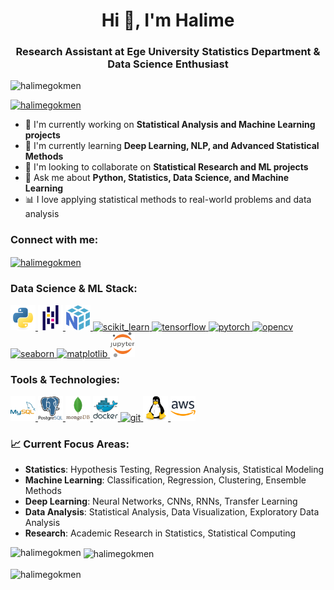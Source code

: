 <h1 align="center">Hi 👋, I'm Halime </h1>
<h3 align="center">Research Assistant at Ege University Statistics Department & Data Science Enthusiast</h3>

<p align="left"> <img src="https://komarev.com/ghpvc/?username=halimegokmen&label=Profile%20views&color=0e75b6&style=flat" alt="halimegokmen" /> </p>

<p align="left"> <a href="https://github.com/ryo-ma/github-profile-trophy"><img src="https://github-profile-trophy.vercel.app/?username=halimegokmen" alt="halimegokmen" /></a> </p>

- 🔭 I'm currently working on **Statistical Analysis and Machine Learning projects**
- 🌱 I'm currently learning **Deep Learning, NLP, and Advanced Statistical Methods**
- 👯 I'm looking to collaborate on **Statistical Research and ML projects**
- 💬 Ask me about **Python, Statistics, Data Science, and Machine Learning**
- 📊 I love applying statistical methods to real-world problems and data analysis

<h3 align="left">Connect with me:</h3>
<p align="left">
<a href="https://linkedin.com/in/halimegokmen" target="blank"><img align="center" src="https://raw.githubusercontent.com/rahuldkjain/github-profile-readme-generator/master/src/images/icons/Social/linked-in-alt.svg" alt="halimegokmen" height="30" width="40" /></a>
</p>

<h3 align="left">Data Science & ML Stack:</h3>
<p align="left"> 
<a href="https://www.python.org" target="_blank" rel="noreferrer"> <img src="https://raw.githubusercontent.com/devicons/devicon/master/icons/python/python-original.svg" alt="python" width="40" height="40"/> </a> 
<a href="https://pandas.pydata.org/" target="_blank" rel="noreferrer"> <img src="https://raw.githubusercontent.com/devicons/devicon/2ae2a900d2f041da66e950e4d48052658d850630/icons/pandas/pandas-original.svg" alt="pandas" width="40" height="40"/> </a> 
<a href="https://numpy.org/" target="_blank" rel="noreferrer"> <img src="https://raw.githubusercontent.com/devicons/devicon/master/icons/numpy/numpy-original.svg" alt="numpy" width="40" height="40"/> </a>
<a href="https://scikit-learn.org/" target="_blank" rel="noreferrer"> <img src="https://upload.wikimedia.org/wikipedia/commons/0/05/Scikit_learn_logo_small.svg" alt="scikit_learn" width="40" height="40"/> </a> 
<a href="https://www.tensorflow.org" target="_blank" rel="noreferrer"> <img src="https://www.vectorlogo.zone/logos/tensorflow/tensorflow-icon.svg" alt="tensorflow" width="40" height="40"/> </a> 
<a href="https://pytorch.org/" target="_blank" rel="noreferrer"> <img src="https://www.vectorlogo.zone/logos/pytorch/pytorch-icon.svg" alt="pytorch" width="40" height="40"/> </a> 
<a href="https://opencv.org/" target="_blank" rel="noreferrer"> <img src="https://www.vectorlogo.zone/logos/opencv/opencv-icon.svg" alt="opencv" width="40" height="40"/> </a>
<a href="https://seaborn.pydata.org/" target="_blank" rel="noreferrer"> <img src="https://seaborn.pydata.org/_images/logo-mark-lightbg.svg" alt="seaborn" width="40" height="40"/> </a>
<a href="https://matplotlib.org/" target="_blank" rel="noreferrer"> <img src="https://matplotlib.org/stable/_images/sphx_glr_logos2_003.png" alt="matplotlib" width="40" height="40"/> </a>
<a href="https://jupyter.org/" target="_blank" rel="noreferrer"> <img src="https://raw.githubusercontent.com/devicons/devicon/master/icons/jupyter/jupyter-original-wordmark.svg" alt="jupyter" width="40" height="40"/> </a>
</p>

<h3 align="left">Tools & Technologies:</h3>
<p align="left">
<a href="https://www.mysql.com/" target="_blank" rel="noreferrer"> <img src="https://raw.githubusercontent.com/devicons/devicon/master/icons/mysql/mysql-original-wordmark.svg" alt="mysql" width="40" height="40"/> </a>
<a href="https://www.postgresql.org" target="_blank" rel="noreferrer"> <img src="https://raw.githubusercontent.com/devicons/devicon/master/icons/postgresql/postgresql-original-wordmark.svg" alt="postgresql" width="40" height="40"/> </a>
<a href="https://www.mongodb.com/" target="_blank" rel="noreferrer"> <img src="https://raw.githubusercontent.com/devicons/devicon/master/icons/mongodb/mongodb-original-wordmark.svg" alt="mongodb" width="40" height="40"/> </a>
<a href="https://www.docker.com/" target="_blank" rel="noreferrer"> <img src="https://raw.githubusercontent.com/devicons/devicon/master/icons/docker/docker-original-wordmark.svg" alt="docker" width="40" height="40"/> </a>
<a href="https://git-scm.com/" target="_blank" rel="noreferrer"> <img src="https://www.vectorlogo.zone/logos/git-scm/git-scm-icon.svg" alt="git" width="40" height="40"/> </a>
<a href="https://www.linux.org/" target="_blank" rel="noreferrer"> <img src="https://raw.githubusercontent.com/devicons/devicon/master/icons/linux/linux-original.svg" alt="linux" width="40" height="40"/> </a>
<a href="https://aws.amazon.com" target="_blank" rel="noreferrer"> <img src="https://raw.githubusercontent.com/devicons/devicon/master/icons/amazonwebservices/amazonwebservices-original-wordmark.svg" alt="aws" width="40" height="40"/> </a>
</p>

<h3 align="left">📈 Current Focus Areas:</h3>

- **Statistics**: Hypothesis Testing, Regression Analysis, Statistical Modeling
- **Machine Learning**: Classification, Regression, Clustering, Ensemble Methods
- **Deep Learning**: Neural Networks, CNNs, RNNs, Transfer Learning
- **Data Analysis**: Statistical Analysis, Data Visualization, Exploratory Data Analysis
- **Research**: Academic Research in Statistics, Statistical Computing

<p><img align="left" src="https://github-readme-stats.vercel.app/api/top-langs?username=halimegokmen&show_icons=true&locale=en&layout=compact&theme=dark" alt="halimegokmen" /></p>

<p>&nbsp;<img align="center" src="https://github-readme-stats.vercel.app/api?username=halimegokmen&show_icons=true&locale=en&theme=dark" alt="halimegokmen" /></p>

<p><img align="center" src="https://github-readme-streak-stats.herokuapp.com/?user=halimegokmen&theme=dark" alt="halimegokmen" /></p>
